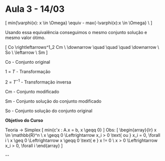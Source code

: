 # Aula 3 - 14/03

\[
    min\{\varphi(x): x \in \Omega\} \equiv  - max\{-\varphi(x):x \in \Omega\} \\
\]

Usando essa equivalência conseguimos o mesmo conjunto solução e mesmo valor ótimo.

\[
    Co \rightleftarrows^1_2 Cm \\
    \downarrow \quad \quad \quad \downarrow \\
    So \  \leftarrow  \ Sm
\]

Co - Conjunto original

1 = $T$ - Transformação

2 = $T^{-1}$ - Transformação inversa

Cm - Conjunto modificado

Sm - Conjunto solução do conjunto modificado

So - Conjunto solução do conjunto original

**Objetivo do Curso**

Teoria $\rightarrow$ Simplex
\[
    min\{c'x : A.x = b, x \geqq 0\}
\]
Obs:
\[
    \begin{array}{lr}
        x \in \mathbb{R}^n \\
        x \geqq 0 \Leftrightarrow x_i > 0 \text{ ou } x_i = 0, \forall i \\
        x \geq 0 \Leftrightarrow x \geqq 0 \text{ e } x !=  0 \\
        x > 0 \Leftrightarrow x_i > 0, \forall i
    \end{array}
\]

--
